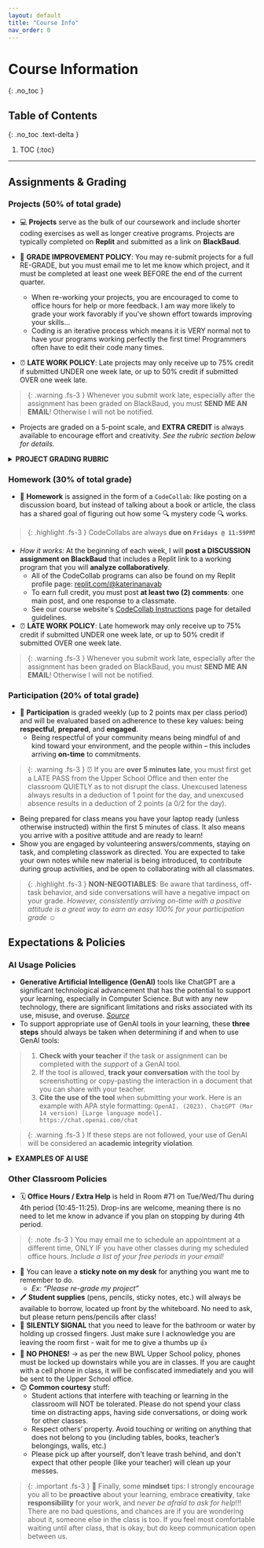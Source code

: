 ```yaml
---
layout: default
title: "Course Info"
nav_order: 0
---
```


# Course Information
{: .no_toc }

## Table of Contents
{: .no_toc .text-delta }

1. TOC
{:toc}

---
## Assignments & Grading

### Projects (50% of total grade)
* 💻 **Projects** serve as the bulk of our coursework and include shorter coding exercises as well as longer creative programs. Projects are typically completed on **Replit** and submitted as a link on **BlackBaud**.

* 💯 **GRADE IMPROVEMENT POLICY**: You may <span class="highlighter">re-submit projects for a full RE-GRADE</span>, but you must email me to let me know which project, and it must be completed at least one week BEFORE the end of the current quarter.
  * When re-working your projects, you are encouraged to come to office hours for help or more feedback. I am way more likely to grade your work favorably if you've shown effort towards improving your skills...
  * Coding is an iterative process which means it is VERY normal not to have your programs working perfectly the first time! Programmers often have to edit their code many times.
  
* ⏰ **LATE WORK POLICY**: Late projects may only receive up to <span class="highlighter">75% credit if submitted UNDER one week late</span>, or up to <span class="highlighter">50% credit if submitted OVER one week late</span>.

> {: .warning .fs-3 }
> Whenever you submit work late, especially after the assignment has been graded on BlackBaud, you must **SEND ME AN EMAIL**! Otherwise I will not be notified.

* Projects are graded on a 5-point scale, and **EXTRA CREDIT** is always available to encourage effort and creativity. _See the rubric section below for details._

<details>
<summary><strong>PROJECT GRADING RUBRIC</strong></summary>

<p class="fs-3 highlight">Programming projects are evaluated via a qualitative system considering a program’s efficiency, legibility, correctness, completeness, comments, etc. This rubric employs a 5-point scale. The assignment score is then adjusted to be out of 10 points, such that students earn a baseline of 50% credit for submitted work. Extra credit may be awarded for exceptional effort!</p>


<div>
<table><thead>
  <tr>
    <th class="text-center fw-700">EVALUATION</th>
    <th class="text-center fw-700">SCORE</th>
    <th class="text-center fw-700">PERCENT</th>
  </tr></thead>
<tbody>
  <tr>
    <td class="fs-1">A submission that exceeds standard expectations, often reflecting additional work beyond the requirements or gets the job done in a particularly elegant way. Rarely awarded, but well-earned.</td>
    <td class="text-center">6/5</td>
    <td class="text-center">110%</td>
  </tr>
  <tr>
    <td class="fs-1">A submission that satisfies all the requirements for the assignment and demonstrates sufficient effort. It reflects solid understanding and a job well done.</td>
    <td class="text-center">5/5</td>
    <td class="text-center">100%</td>
  </tr>
  <tr>
    <td class="fs-1">A submission that meets most of the requirements for the assignment, possibly with a few small problems. Alternatively, it may meet all of the base requirements but through a "bare minimum" effort.</td>
    <td class="text-center">4/5</td>
    <td class="text-center">90%</td>
  </tr>
  <tr>
    <td class="fs-1">A submission that has several problems that cause it to fall short of the requirements for the assignment. It may also demonstrate some misunderstanding of the underlying concepts.</td>
    <td class="text-center">3/5</td>
    <td class="text-center">80%</td>
  </tr>
  <tr>
    <td class="fs-1">A submission that has extremely serious problems (i.e. the program does not compile or run), but nonetheless shows some effort and understanding.</td>
    <td class="text-center">2/5</td>
    <td class="text-center">70%</td>
  </tr>
  <tr>
    <td class="fs-1">A submission that shows little effort and does not represent passing work.</td>
    <td class="text-center">1/5</td>
    <td class="text-center">60%</td>
  </tr>
  <tr>
    <td class="fs-1">Assignment “submitted” but has insufficient evidence of individual work.</td>
    <td class="text-center">0/5</td>
    <td class="text-center">50%</td>
  </tr>
</tbody></table>
</div>

</details>

### Homework (30% of total grade)
* 💬 **Homework** is assigned in the form of a `CodeCollab`: like posting on a discussion board, but instead of talking about a book or article, the class has a shared goal of figuring out how some 🔍 mystery code 🔍 works.

> {: .highlight .fs-3 }
> CodeCollabs are always **due on `Fridays @ 11:59PM`**❗

* _How it works:_ At the beginning of each week, I will **post a DISCUSSION assignment on BlackBaud** that includes a Replit link to a working program that you will **analyze collaboratively**.
  * All of the CodeCollab programs can also be found on my Replit profile page: [replit.com/@katerinanavab](replit.com/@katerinanavab)
  * To earn full credit, you must post **at least two (2) comments**: one main post, and one response to a classmate.
  * See our course website's [CodeCollab Instructions](https://coderina.dev/pythondocs/docs/ref/codecollab.html) page for detailed guidelines.
* ⏰ **LATE WORK POLICY**: Late homework may only receive up to <span class="highlighter">75% credit if submitted UNDER one week late</span>, or up to <span class="highlighter">50% credit if submitted OVER one week late</span>.

> {: .warning .fs-3 }
> Whenever you submit work late, especially after the assignment has been graded on BlackBaud, you must **SEND ME AN EMAIL**! Otherwise I will not be notified.

### Participation (20% of total grade)
* 👥 **Participation** is graded weekly (up to 2 points max per class period) and will be evaluated based on adherence to these key values: being **respectful**, **prepared**, and **engaged**.
  * Being <span class="highlighter">respectful</span> of your community means being mindful of and kind toward your environment, and the people within – this includes arriving **on-time** to commitments.

> {: .warning .fs-3 }
> ⏰ If you are **over 5 minutes late**, you must first get a LATE PASS from the Upper School Office and then enter the classroom QUIETLY as to not disrupt the class. Unexcused lateness always results in a deduction of 1 point for the day, and unexcused absence results in a deduction of 2 points (a 0/2 for the day).

  * Being <span class="highlighter">prepared</span> for class means you have your laptop ready (unless otherwise instructed) within the first 5 minutes of class. It also means you arrive with a positive attitude and are ready to learn!
  * Show you are <span class="highlighter">engaged</span> by volunteering answers/comments, staying on task, and completing classwork as directed. You are expected to take your own notes while new material is being introduced, to contribute during group activities, and be open to collaborating with all classmates.

> {: .highlight .fs-3 }
> **NON-NEGOTIABLES**: Be aware that tardiness, off-task behavior, and side conversations will have a negative impact on your grade. _However, consistently arriving on-time with a positive attitude is a great way to earn an easy 100% for your participation grade_ ☺︎

## Expectations & Policies

### AI Usage Policies 
* **Generative Artificial Intelligence (GenAI)** tools like ChatGPT are a significant technological advancement that has the potential to support your learning, especially in Computer Science. But with any new technology, there are significant limitations and risks associated with its use, misuse, and overuse. *[Source](https://www.aiforeducation.io/ai-resources/drafting-a-genai-academic-policy)*
* To support appropriate use of GenAI tools in your learning, these **three steps** should always be taken when determining if and when to use GenAI tools:

> 1. **Check with your teacher** if the task or assignment can be completed with the _support_ of a GenAI tool.
> 2. If the tool is allowed, **track your conversation** with the tool by screenshotting or copy-pasting the interaction in a document that you can share with your teacher.
> 3. **Cite the use of the tool** when submitting your work. Here is an example with APA style formatting: `OpenAI. (2023). ChatGPT (Mar 14 version) [Large language model]. https://chat.openai.com/chat`

> {: .warning .fs-3 }
> If these steps are not followed, your use of GenAI will be considered an **academic integrity violation**.

<details>
<summary><strong>EXAMPLES OF AI USE</strong></summary>

<p class="fs-3 note">These examples are specific to my Computer Science classes and are subject to change as we explore appropriate AI usage throughout the year. Always check with your teacher before using GenAI tools!!!</p>
 
<div>
<table><thead>
  <tr>
    <th class="text-center fw-700">Appropriate Use</th>
    <th class="text-center fw-700">Inappropriate Use</th>
  </tr></thead>
<tbody>
  <tr>
    <td class="fs-1">
     <ul>
      <li>Help brainstorm creative ideas</li>
      <li>Explain concepts in a different way</li>
      <li>Critique and provide feedback on code</li>
      <li>Teach how to add a new, specific feature to an <strong>already working</strong> program</li>
     </ul>
    </td>
   <td class="fs-1">
     <ul>
      <li>Completing any written assignments, like homework discussions</li>
      <li>Asking GenAI to write a significant portion of code for a program</li>
      <li>Copying any amount of code without understanding how it works</li>
      <li>Not asking for permission to use GenAI tools, not checking for inaccuracies, and not citing work with GenAI</li>
     </ul>
    </td>
  </tr>
</tbody></table>
</div>

</details>

### Other Classroom Policies
* 🗓️ **Office Hours / Extra Help** is held in <span class="highlighter">Room #71</span> on <span class="highlighter">Tue/Wed/Thu during 4th period (10:45-11:25)</span>. Drop-ins are welcome, meaning there is no need to let me know in advance if you plan on stopping by during 4th period.
 
> {: .note .fs-3 } 
> You may email me to schedule an appointment at a different time, ONLY IF you have other classes during my scheduled office hours. _Include a list of your free periods in your email!_

* 📝 You can leave a **sticky note on my desk** for anything you want me to remember to do.
  * _Ex: “Please re-grade my project”_
* 🖊️ **Student supplies** (pens, pencils, sticky notes, etc.) will always be available to borrow, located up front by the whiteboard. No need to ask, but please return pens/pencils after class! 
* 🤞 **SILENTLY SIGNAL** that you need to leave for the bathroom or water by holding up crossed fingers. Just make sure I acknowledge you are leaving the room first - wait for me to give a thumbs up 👍
* 📱 **NO PHONES!** → as per the new BWL Upper School policy, phones must be locked up downstairs while you are in classes. If you are caught with a cell phone in class, it will be confiscated immediately and you will be sent to the Upper School office. 
* 😊 **Common courtesy** stuff:
  * Student actions that interfere with teaching or learning in the classroom will NOT be tolerated. Please do not spend your class time on distracting apps, having side conversations, or doing work for other classes. 
  * Respect others’ property. Avoid touching or writing on anything that does not belong to you (including tables, books, teacher’s belongings, walls, etc.)
  * Please pick up after yourself, don't leave trash behind, and don't expect that other people (like your teacher) will clean up your messes.

> {: .important .fs-3 }
> 🧠 Finally, some **mindset** tips: I strongly encourage you all to be **proactive** about your learning, embrace **creativity**, take **responsibility** for your work, and _never be afraid to ask for help_!!! There are no bad questions, and chances are if you are wondering about it, someone else in the class is too. If you feel most comfortable waiting until after class, that is okay, but do keep communication open between us.
